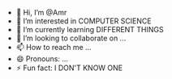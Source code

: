 - 👋 Hi, I’m @Amr
- 👀 I’m interested in COMPUTER SCIENCE
- 🌱 I’m currently learning DIFFERENT THINGS
- 💞️ I’m looking to collaborate on ...
- 📫 How to reach me ...
- 😄 Pronouns: ...
- ⚡ Fun fact: I DON'T KNOW ONE 

<!---
Amr2099/Amr2099 is a ✨ special ✨ repository because its `README.md` (this file) appears on your GitHub profile.
You can click the Preview link to take a look at your changes.
--->
